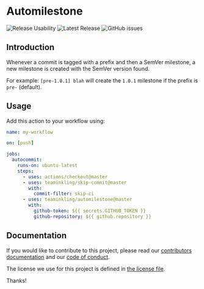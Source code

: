 # Automilestone

![Release Usability](https://img.shields.io/static/v1?label=stability&message=unusable&style=flat-square&color=red)
![Latest Release](https://img.shields.io/github/v/release/GH_USER/GH_REPO?sort=semver&style=flat-square)
![GitHub issues](https://img.shields.io/github/issues-raw/GH_USER/GH_REPO?style=flat-square)

## Introduction

Whenever a commit is tagged with a prefix and then a SemVer milestone, a new milestone is created with the SemVer version found.

For example: `[pre-1.0.1] blah` will create the `1.0.1` milestone if the prefix is `pre-` (default).

## Usage

Add this action to your workflow using:

```yaml
name: my-workflow

on: [push]

jobs:
  autocommit:
    runs-on: ubuntu-latest
    steps:
      - uses: actions/checkout@master
      - uses: teaminkling/skip-commit@master
        with:
          commit-filter: skip-ci
      - uses: teaminkling/automilestone@master
        with:
          github-token: ${{ secrets.GITHUB_TOKEN }}
          github-repository: ${{ github.repository }}
```

## Documentation

If you would like to contribute to this project, please read our [contributors documentation](CONTRIBUTING.md) and our [code of conduct](CODE_OF_CONDUCT.md).

The license we use for this project is defined in [the license file](LICENSE).

Thanks!
